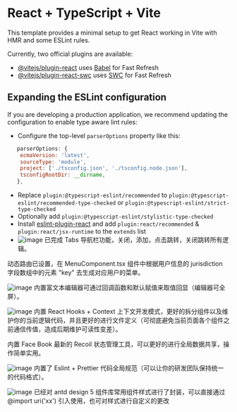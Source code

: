 # React + TypeScript + Vite

This template provides a minimal setup to get React working in Vite with HMR and some ESLint rules.

Currently, two official plugins are available:

- [@vitejs/plugin-react](https://github.com/vitejs/vite-plugin-react/blob/main/packages/plugin-react/README.md) uses [Babel](https://babeljs.io/) for Fast Refresh
- [@vitejs/plugin-react-swc](https://github.com/vitejs/vite-plugin-react-swc) uses [SWC](https://swc.rs/) for Fast Refresh

## Expanding the ESLint configuration

If you are developing a production application, we recommend updating the configuration to enable type aware lint rules:

- Configure the top-level `parserOptions` property like this:

```js
   parserOptions: {
    ecmaVersion: 'latest',
    sourceType: 'module',
    project: ['./tsconfig.json', './tsconfig.node.json'],
    tsconfigRootDir: __dirname,
   },
```

- Replace `plugin:@typescript-eslint/recommended` to `plugin:@typescript-eslint/recommended-type-checked` or `plugin:@typescript-eslint/strict-type-checked`
- Optionally add `plugin:@typescript-eslint/stylistic-type-checked`
- Install [eslint-plugin-react](https://github.com/jsx-eslint/eslint-plugin-react) and add `plugin:react/recommended` & `plugin:react/jsx-runtime` to the `extends` list
- ![image](https://github.com/roudanji/react-ts-vite/assets/136449369/f409f4f8-151d-4964-9181-74c4825858f5)
  已完成 Tabs 导航栏功能，关闭，添加，点击跳转，关闭跳转所有逻辑。

动态路由已设置，在 MenuComponent.tsx 组件中根据用户信息的 jurisdiction 字段数组中的元素 "key" 去生成对应用户的菜单。

![image](https://github.com/roudanji/react-ts-vite/assets/136449369/e6bae264-bbee-4419-abd9-947281d5d83d)
内置富文本编辑器可通过回调函数和默认赋值来取值回显（编辑器可全屏）。



![image](https://github.com/roudanji/react-ts-vite/assets/136449369/00efb893-8f8b-4cfa-8f7a-ae1c7f68ed30)
内置 React Hooks + Context 上下文开发模式，更好的拆分组件以及维护你的当前逻辑代码，并且更好的进行文件定义（可彻底避免当前页面各个组件之前通信传值，造成后期维护可读性变差）。



内置 Face Book 最新的 Recoil 状态管理工具，可以更好的进行全局数据共享，操作简单实用。



![image](https://github.com/roudanji/react-ts-vite/assets/136449369/41f80737-b367-4631-a113-1b06970a0643)
内置了 Eslint + Prettier 代码全局规范（可以让你的研发团队保持统一的代码格式）。

![image](https://github.com/roudanji/react-ts-vite/assets/136449369/1c428a95-5807-424b-bc9a-8ff83a96365b)
已经对 antd design 5 组件库常用组件样式进行了封装，可以直接通过 @import uri('xx') 引入使用，也可对样式进行自定义的更改
